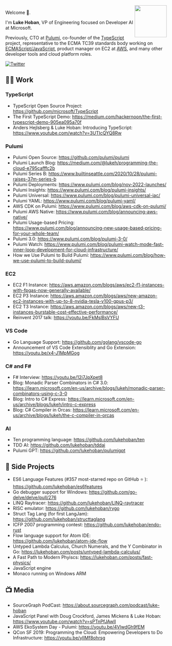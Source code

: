<img src="https://avatars.githubusercontent.com/u/223467" width="100" align=right>

Welcome 👋.  

I'm __Luke Hoban__, VP of Engineering focused on Developer AI at Microsoft.

Previously, CTO at [Pulumi](github.com/pulumi/pulumi), co-founder of the [TypeScript](https://github.com/Microsoft/TypeScript) project, representative to the ECMA TC39 standards body working on [ECMAScript/JavaScript](https://github.com/tc39/ecma262), product manager on EC2 at [AWS](https://github.com/aws), and many other developer tools and cloud platform roles.

[![Twitter](https://img.shields.io/twitter/url/https/twitter.com/cloudposse.svg?style=social&label=@lukehoban)](https://twitter.com/lukehoban)

## 👨‍💻 Work 

### TypeScript

* TypeScript Open Source Project: https://github.com/microsoft/TypeScript
* The First TypeScript Demo: https://medium.com/hackernoon/the-first-typescript-demo-905ea095a70f
* Anders Hejlsberg & Luke Hoban: Introducing TypeScript: https://www.youtube.com/watch?v=3UTIcQYQ8Rw

### Pulumi 

* Pulumi Open Source: https://github.com/pulumi/pulumi 
* Pulumi Launch Blog: https://medium.com/@lukeh/programming-the-cloud-e795cafffc2b
* Pulumi Series B: https://www.builtinseattle.com/2020/10/28/pulumi-raises-37m-series-b
* Pulumi Deployments: https://www.pulumi.com/blog/nov-2022-launches/
* Pulumi Insights: https://www.pulumi.com/blog/pulumi-insights/
* Pulumi Universal: https://www.pulumi.com/blog/pulumi-universal-iac/
* Pulumi YAML: https://www.pulumi.com/blog/pulumi-yaml/
* AWS CDK on Pulumi: https://www.pulumi.com/blog/aws-cdk-on-pulumi/
* Pulumi AWS Native: https://www.pulumi.com/blog/announcing-aws-native/
* Pulumi Usage-based Pricing: https://www.pulumi.com/blog/announcing-new-usage-based-pricing-for-your-whole-team/
* Pulumi 3.0: https://www.pulumi.com/blog/pulumi-3-0/
* Pulumi Watch: https://www.pulumi.com/blog/pulumi-watch-mode-fast-inner-loop-development-for-cloud-infrastructure/
* How we Use Pulumi to Build Pulumi: https://www.pulumi.com/blog/how-we-use-pulumi-to-build-pulumi/

### EC2

* EC2 F1 Instance: https://aws.amazon.com/blogs/aws/ec2-f1-instances-with-fpgas-now-generally-available/
* EC2 P3 Instance: https://aws.amazon.com/blogs/aws/new-amazon-ec2-instances-with-up-to-8-nvidia-tesla-v100-gpus-p3/
* EC2 T3 Instance: https://aws.amazon.com/blogs/aws/new-t3-instances-burstable-cost-effective-performance/
* Reinvent 2017 talk: https://youtu.be/FkMslBsVYFU

### VS Code

* Go Language Support: https://github.com/golang/vscode-go
* Announcement of VS Code Extensiblity and Go Extension: https://youtu.be/x4-J1MpMGog

### C# and F#

* F# Interview: https://youtu.be/12i7JpXpet8
* Blog: Monadic Parser Combinators in C# 3.0: https://learn.microsoft.com/en-us/archive/blogs/lukeh/monadic-parser-combinators-using-c-3-0
* Blog: Intro to C# Express: https://learn.microsoft.com/en-us/archive/blogs/lukeh/intro-c-express
* Blog: C# Compiler in Orcas: https://learn.microsoft.com/en-us/archive/blogs/lukeh/the-c-compiler-in-orcas

### AI

* Ten programming language: https://github.com/lukehoban/ten
* TDD AI: https://github.com/lukehoban/tddai
* Pulumi GPT: https://github.com/lukehoban/pulumigpt

## 🎁 Side Projects

* ES6 Language Features (#357 most-starred repo on GitHub :star: ): https://github.com/lukehoban/es6features
* Go debugger support for Windows: https://github.com/go-delve/delve/pull/276
* LINQ Raytracer: https://github.com/lukehoban/LINQ-raytracer
* RISC emulator: https://github.com/lukehoban/rvgo
* Struct Tag Lang (for first LangJam): https://github.com/lukehoban/structtaglang
* ICFP 2007 programming contest: https://github.com/lukehoban/endo-rust
* Flow language support for Atom IDE: https://github.com/lukehoban/atom-ide-flow
* Untyped Lambda Calculus, Church Numerals, and the Y Combinator in Go: https://lukehoban.com/posts/untyped-lambda-calculus/
* A Fast Path to Modern Phyiscs: https://lukehoban.com/posts/fast-physics/
* JavaScript engine
* Monaco running on Windows ARM

## 📺 Media

* SourceGraph PodCast: https://about.sourcegraph.com/podcast/luke-hoban
* JavaScript Panel with Doug Crockford, James Mickens & Luke Hoban: https://www.youtube.com/watch?v=sPTnPfJAwlI
* AWS EkoSystem Day - Pulumi: https://youtu.be/4VlwdGh9fEM
* QCon SF 2019: Programming the Cloud: Empowering Developers to Do Infrastructure: https://youtu.be/yIIMf8ohrsg
